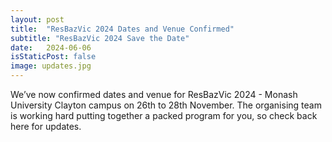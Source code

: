```yaml
---
layout: post
title:  "ResBazVic 2024 Dates and Venue Confirmed"
subtitle: "ResBazVic 2024 Save the Date"
date:   2024-06-06
isStaticPost: false
image: updates.jpg
---
```


We’ve now confirmed dates and venue for ResBazVic 2024 - Monash University Clayton campus on 26th to 28th November. The organising team is working hard putting together a packed program for you, so check back here for updates.
